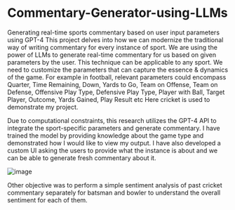 # Commentary-Generator-using-LLMs
Generating real-time sports commentary based on user input parameters using GPT-4
This project delves into how we can modernize the traditional way of writing commentary for every instance of sport. We are using the power of LLMs to generate real-time commentary for us based on given parameters by the user. This technique can be applicable to any sport. We need to customize the parameters that can capture the essence & dynamics of the game. For example in  football, relevant parameters could encompass Quarter, Time Remaining, Down, Yards to Go, Team on Offense, Team on Defense, Offensive Play Type, Defensive Play Type, Player with Ball, Target Player, Outcome, Yards Gained, Play Result etc
Here cricket is used to demonstrate my project.

Due to computational constraints, this research utilizes the GPT-4 API to integrate the sport-specific parameters and generate commentary.
I have trained the model by providing knowledge about the game type and demonstrated how I would like to view my output. I have also developed a custom UI asking the users to provide what the instance is about and we can be able to generate fresh commentary about it. 

![image](https://github.com/PHANINDRA25/Commentary-Generator-using-LLMs/assets/136892334/c16716de-44ab-44b8-8b9d-a84b27021417)

Other objective was to perform a simple sentiment analysis of past cricket commentary separately for batsman and bowler to understand the overall sentiment for each of them.







